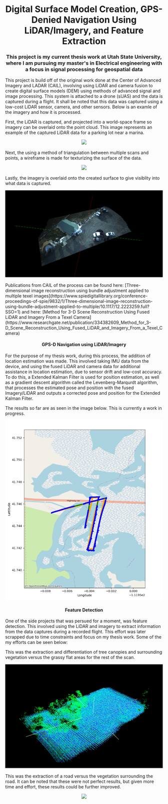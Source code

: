 <h1 align="center">Digital Surface Model Creation, GPS-Denied Navigation Using LiDAR/Imagery, and Feature Extraction</h1>
<h3 align="center">This project is my current thesis work at Utah State University, where I am pursuing my master's in Electrical engineering with a focus in signal processing for geospatial data</h3>

This project is build off of the original work done at the Center of Advanced Imagery and LADAR (CAIL), involving using LiDAR and camera fusion to create digital surface models (DEM) using methods of advanced signal and image processing. This system is attached to a drone (sUAS) and the data is captured during a flight. It shall be noted that this data was captured using a low-cost LiDAR sensor, camera, and other sensors. Below is an examle of the imagery and how it is processed. 



First, the LiDAR is captured, and projected into a world-space frame so imagery can be overlaid onto the point cloud. This image represents an example of the captured LiDAR data for a parking lot near a marina.
<p align="center">
  <img src="https://github.com/17njensen/Thesis-Work/blob/main/Swaths300.bmp" />
</p>
Next, the using a method of triangulation between multiple scans and points, a wireframe is made for texturizing the surface of the data.
<p align="center">
  <img src="https://github.com/17njensen/Thesis-Work/blob/main/Swaths300_wire.bmp" />
</p>
Lastly, the imagery is overlaid onto the created surface to give visiblity into what data is captured. 
<p align="center">
  <img src="https://github.com/17njensen/Thesis-Work/blob/main/Swaths300_final.PNG" />
</p>
Publications from CAIL of the process can be found here: [Three-dimensional image reconstruction using bundle adjustment applied to multiple texel images](https://www.spiedigitallibrary.org/conference-proceedings-of-spie/9832/1/Three-dimensional-image-reconstruction-using-bundle-adjustment-applied-to-multiple/10.1117/12.2223259.full?SSO=1)
and here: [Method for 3-D Scene Reconstruction Using Fused LiDAR and Imagery From a Texel Camera](https://www.researchgate.net/publication/334382609_Method_for_3-D_Scene_Reconstruction_Using_Fused_LiDAR_and_Imagery_From_a_Texel_Camera)
<h4 align="center">
  GPS-D Navigation using LiDAR/Imagery
</h4>
For the purpose of my thesis work, during this process, the addition of location estimation was made. This involved taking IMU data from the device, and using the fused LiDAR and camera data for additional assistance in location estimation, due to sensor drift and low-cost accuracy. To do this, a Extended Kalman Filter is used for position estimation, as well as a gradient descent algorithm called the Levenberg-Marqurdt algorithm, that processes the estimated pose and position with the fused Imagery/LiDAR and outputs a corrected pose and position for the Extended Kalman Filter. 
<!-- Below is the block diagram. -->
<!-- 
<p align="center">
  <img src="https://github.com/17njensen/Thesis-Work/blob/main/gpsd_block_diagram.PNG" />
</p> -->

The results so far are as seen in the image below. This is currently a work in progress. 
<p align="center">
  <img src="https://github.com/17njensen/Thesis-Work/blob/main/map.png" />
</p>

<h4 align="center">
  Feature Detection
</h4>

One of the side projects that was persued for a moment, was feature detection. This involved using the LiDAR and imagery to extract information from the data captures during a recorded flight. This effort was later scrapped due to time constraints and focus on my thesis work. Some of the my efforts can be seen below:

This was the extraction and differentiation of tree canopies and surrounding vegetation versus the grassy flat areas for the rest of the scan.
<p align="center">
  <img src="https://github.com/17njensen/Thesis-Work/blob/main/feature_detection.PNG" />
</p>

This was the extraction of a road versus the vegetation surrounding the road. It can be noted that these were not perfect results, but given more time and effort, these results could be further improved. 
<p align="center">
  <img src="https://github.com/17njensen/Thesis-Work/blob/main/8520_variance_alg.bmp" />
</p>
